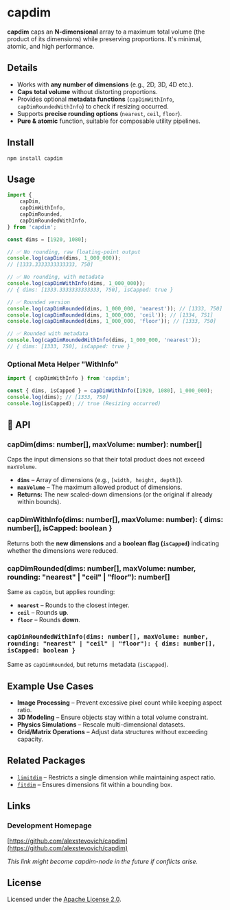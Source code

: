 # capdim

**capdim** caps an **N-dimensional** array to a maximum total volume (the product of its dimensions) while preserving proportions. It's minimal, atomic, and high performance.

## Details

- Works with **any number of dimensions** (e.g., 2D, 3D, 4D etc.).
- **Caps total volume** without distorting proportions.
- Provides optional **metadata functions** (`capDimWithInfo`, `capDimRoundedWithInfo`) to check if resizing occurred.
- Supports **precise rounding options** (`nearest`, `ceil`, `floor`).
- **Pure & atomic** function, suitable for composable utility pipelines.

## Install

`npm install capdim`

## Usage

```js
import {
    capDim,
    capDimWithInfo,
    capDimRounded,
    capDimRoundedWithInfo,
} from 'capdim';

const dims = [1920, 1080];

// ✅ No rounding, raw floating-point output
console.log(capDim(dims, 1_000_000));
// [1333.3333333333333, 750]

// ✅ No rounding, with metadata
console.log(capDimWithInfo(dims, 1_000_000));
// { dims: [1333.3333333333333, 750], isCapped: true }

// ✅ Rounded version
console.log(capDimRounded(dims, 1_000_000, 'nearest')); // [1333, 750]
console.log(capDimRounded(dims, 1_000_000, 'ceil')); // [1334, 751]
console.log(capDimRounded(dims, 1_000_000, 'floor')); // [1333, 750]

// ✅ Rounded with metadata
console.log(capDimRoundedWithInfo(dims, 1_000_000, 'nearest'));
// { dims: [1333, 750], isCapped: true }
```

### Optional Meta Helper "WithInfo"

```js
import { capDimWithInfo } from 'capdim';

const { dims, isCapped } = capDimWithInfo([1920, 1080], 1_000_000);
console.log(dims); // [1333, 750]
console.log(isCapped); // true (Resizing occurred)
```

## 🔧 API

### capDim(dims: number[], maxVolume: number): number[]

Caps the input dimensions so that their total product does not exceed `maxVolume`.

- **`dims`** – Array of dimensions (e.g., `[width, height, depth]`).
- **`maxVolume`** – The maximum allowed product of dimensions.
- **Returns:** The new scaled-down dimensions (or the original if already within bounds).

### capDimWithInfo(dims: number[], maxVolume: number): { dims: number[], isCapped: boolean }

Returns both the **new dimensions** and a **boolean flag (`isCapped`)** indicating whether the dimensions were reduced.

### capDimRounded(dims: number[], maxVolume: number, rounding: "nearest" | "ceil" | "floor"): number[]

Same as `capDim`, but applies rounding:

- **`nearest`** – Rounds to the closest integer.
- **`ceil`** – Rounds **up**.
- **`floor`** – Rounds **down**.

### `capDimRoundedWithInfo(dims: number[], maxVolume: number, rounding: "nearest" | "ceil" | "floor"): { dims: number[], isCapped: boolean }`

Same as `capDimRounded`, but returns metadata (`isCapped`).

## Example Use Cases

- **Image Processing** – Prevent excessive pixel count while keeping aspect ratio.
- **3D Modeling** – Ensure objects stay within a total volume constraint.
- **Physics Simulations** – Rescale multi-dimensional datasets.
- **Grid/Matrix Operations** – Adjust data structures without exceeding capacity.

## Related Packages

- [`limitdim`](https://github.com/alexstevovich/limitdim) – Restricts a single dimension while maintaining aspect ratio.
- [`fitdim`](https://github.com/alexstevovich/fitdim) – Ensures dimensions fit within a bounding box.

## Links

### Development Homepage

[https://github.com/alexstevovich/capdim](https://github.com/alexstevovich/capdim)

_This link might become capdim-node in the future if conflicts arise._

## License

Licensed under the [Apache License 2.0](https://www.apache.org/licenses/LICENSE-2.0).
